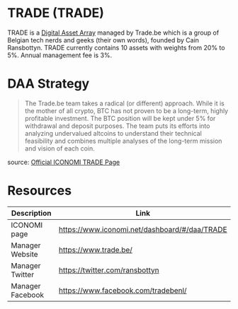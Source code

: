 # TRADE (TRADE)
TRADE is a [Digital Asset Array](../Digital-Asset-Arrays.md) managed by Trade.be which is a group of Belgian tech nerds and geeks (their own words), founded by Cain Ransbottyn. TRADE currently contains 10 assets with weights from 20% to 5%. Annual management fee is 3%.

# DAA Strategy
> The Trade.be team takes a radical (or different) approach. While it is the mother of all crypto, BTC has not proven to be a long-term, highly profitable investment. The BTC position will be kept under 5% for withdrawal and deposit purposes. The team puts its efforts into analyzing undervalued altcoins to understand their technical feasibility and combines multiple analyses of the long-term mission and vision of each coin.

source: [Official ICONOMI TRADE Page](https://www.iconomi.net/dashboard/#/daa/TRADE)

# Resources
Description | Link 
---|---
ICONOMI page | https://www.iconomi.net/dashboard/#/daa/TRADE
Manager Website | https://www.trade.be/
Manager Twitter | https://twitter.com/ransbottyn
Manager Facebook | https://www.facebook.com/tradebenl/
